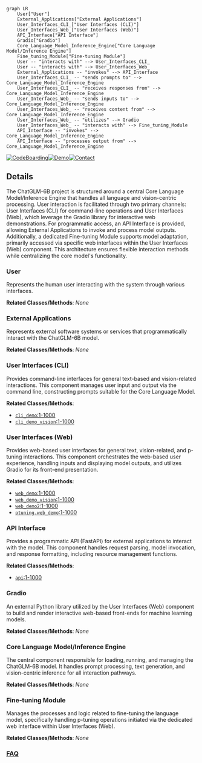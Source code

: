 ```mermaid
graph LR
    User["User"]
    External_Applications["External Applications"]
    User_Interfaces_CLI_["User Interfaces (CLI)"]
    User_Interfaces_Web_["User Interfaces (Web)"]
    API_Interface["API Interface"]
    Gradio["Gradio"]
    Core_Language_Model_Inference_Engine["Core Language Model/Inference Engine"]
    Fine_tuning_Module["Fine-tuning Module"]
    User -- "interacts with" --> User_Interfaces_CLI_
    User -- "interacts with" --> User_Interfaces_Web_
    External_Applications -- "invokes" --> API_Interface
    User_Interfaces_CLI_ -- "sends prompts to" --> Core_Language_Model_Inference_Engine
    User_Interfaces_CLI_ -- "receives responses from" --> Core_Language_Model_Inference_Engine
    User_Interfaces_Web_ -- "sends inputs to" --> Core_Language_Model_Inference_Engine
    User_Interfaces_Web_ -- "receives content from" --> Core_Language_Model_Inference_Engine
    User_Interfaces_Web_ -- "utilizes" --> Gradio
    User_Interfaces_Web_ -- "interacts with" --> Fine_tuning_Module
    API_Interface -- "invokes" --> Core_Language_Model_Inference_Engine
    API_Interface -- "processes output from" --> Core_Language_Model_Inference_Engine
```

[![CodeBoarding](https://img.shields.io/badge/Generated%20by-CodeBoarding-9cf?style=flat-square)](https://github.com/CodeBoarding/GeneratedOnBoardings)[![Demo](https://img.shields.io/badge/Try%20our-Demo-blue?style=flat-square)](https://www.codeboarding.org/demo)[![Contact](https://img.shields.io/badge/Contact%20us%20-%20contact@codeboarding.org-lightgrey?style=flat-square)](mailto:contact@codeboarding.org)

## Details

The ChatGLM-6B project is structured around a central Core Language Model/Inference Engine that handles all language and vision-centric processing. User interaction is facilitated through two primary channels: User Interfaces (CLI) for command-line operations and User Interfaces (Web), which leverage the Gradio library for interactive web demonstrations. For programmatic access, an API Interface is provided, allowing External Applications to invoke and process model outputs. Additionally, a dedicated Fine-tuning Module supports model adaptation, primarily accessed via specific web interfaces within the User Interfaces (Web) component. This architecture ensures flexible interaction methods while centralizing the core model's functionality.

### User
Represents the human user interacting with the system through various interfaces.


**Related Classes/Methods**: _None_

### External Applications
Represents external software systems or services that programmatically interact with the ChatGLM-6B model.


**Related Classes/Methods**: _None_

### User Interfaces (CLI)
Provides command-line interfaces for general text-based and vision-related interactions. This component manages user input and output via the command line, constructing prompts suitable for the Core Language Model.


**Related Classes/Methods**:

- <a href="https://github.com/zai-org/ChatGLM-6B/blob/main/cli_demo.py#L1-L1000" target="_blank" rel="noopener noreferrer">`cli_demo`:1-1000</a>
- <a href="https://github.com/zai-org/ChatGLM-6B/blob/main/cli_demo_vision.py#L1-L1000" target="_blank" rel="noopener noreferrer">`cli_demo_vision`:1-1000</a>


### User Interfaces (Web)
Provides web-based user interfaces for general text, vision-related, and p-tuning interactions. This component orchestrates the web-based user experience, handling inputs and displaying model outputs, and utilizes Gradio for its front-end presentation.


**Related Classes/Methods**:

- <a href="https://github.com/zai-org/ChatGLM-6B/blob/main/web_demo.py#L1-L1000" target="_blank" rel="noopener noreferrer">`web_demo`:1-1000</a>
- <a href="https://github.com/zai-org/ChatGLM-6B/blob/main/web_demo_vision.py#L1-L1000" target="_blank" rel="noopener noreferrer">`web_demo_vision`:1-1000</a>
- <a href="https://github.com/zai-org/ChatGLM-6B/blob/main/web_demo2.py#L1-L1000" target="_blank" rel="noopener noreferrer">`web_demo2`:1-1000</a>
- <a href="https://github.com/zai-org/ChatGLM-6B/blob/main/ptuning/web_demo.py#L1-L1000" target="_blank" rel="noopener noreferrer">`ptuning.web_demo`:1-1000</a>


### API Interface
Provides a programmatic API (FastAPI) for external applications to interact with the model. This component handles request parsing, model invocation, and response formatting, including resource management functions.


**Related Classes/Methods**:

- <a href="https://github.com/zai-org/ChatGLM-6B/blob/main/api.py#L1-L1000" target="_blank" rel="noopener noreferrer">`api`:1-1000</a>


### Gradio
An external Python library utilized by the User Interfaces (Web) component to build and render interactive web-based front-ends for machine learning models.


**Related Classes/Methods**: _None_

### Core Language Model/Inference Engine
The central component responsible for loading, running, and managing the ChatGLM-6B model. It handles prompt processing, text generation, and vision-centric inference for all interaction pathways.


**Related Classes/Methods**: _None_

### Fine-tuning Module
Manages the processes and logic related to fine-tuning the language model, specifically handling p-tuning operations initiated via the dedicated web interface within User Interfaces (Web).


**Related Classes/Methods**: _None_



### [FAQ](https://github.com/CodeBoarding/GeneratedOnBoardings/tree/main?tab=readme-ov-file#faq)